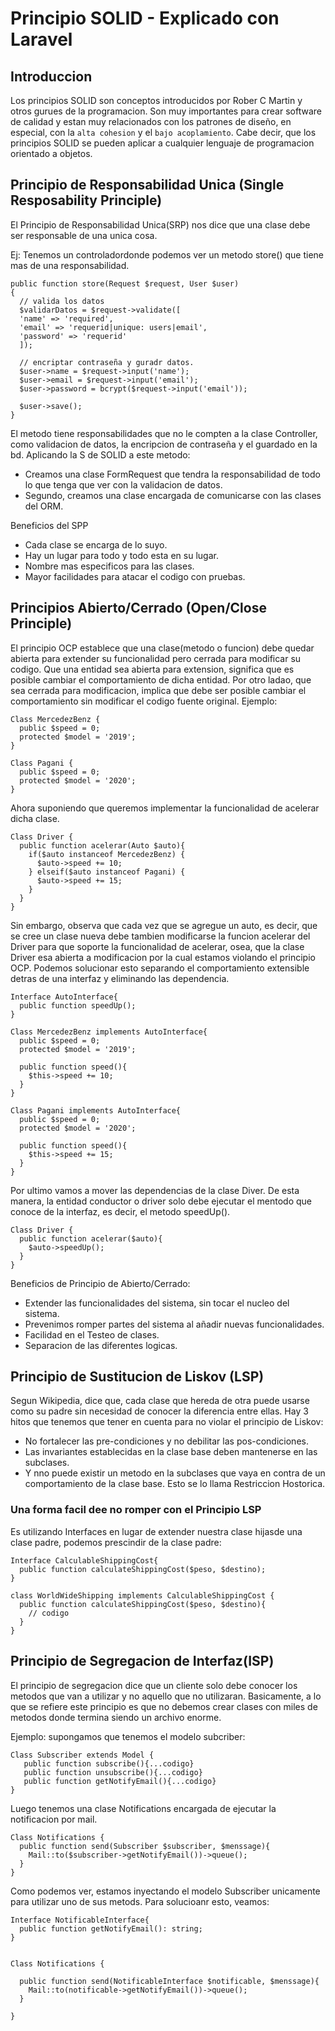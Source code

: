 # Principio SOLID - Explicado con Laravel

## Introduccion

Los principios SOLID son conceptos introducidos por Rober C Martin y otros gurues de la programacion.
Son muy importantes para crear software de calidad y estan muy relacionados con los patrones de diseño, en especial, con la `alta cohesion` y el `bajo acoplamiento`. Cabe decir, que los principios SOLID se pueden aplicar a cualquier lenguaje de programacion orientado a objetos.

## Principio de Responsabilidad Unica (Single Resposability Principle)

El Principio de Responsabilidad Unica(SRP) nos dice que una clase debe ser responsable de una unica cosa.

Ej: Tenemos un controladordonde podemos ver un metodo store() que tiene mas de una responsabilidad.

```
public function store(Request $request, User $user)
{
  // valida los datos
  $validarDatos = $request->validate([
  'name' => 'required',
  'email' => 'requerid|unique: users|email',
  'password' => 'requerid'
  ]);

  // encriptar contraseña y guradr datos.
  $user->name = $request->input('name');
  $user->email = $request->input('email');
  $user->password = bcrypt($request->input('email'));

  $user->save();
}

```

El metodo tiene responsabilidades que no le compten a la clase Controller, como validacion de datos, la encripcion de contraseña y el guardado en la bd.
Aplicando la S de SOLID a este metodo:

- Creamos una clase FormRequest que tendra la responsabilidad de todo lo que tenga que ver con la validacion de datos.
- Segundo, creamos una clase encargada de comunicarse con las clases del ORM.

Beneficios del SPP

- Cada clase se encarga de lo suyo.
- Hay un lugar para todo y todo esta en su lugar.
- Nombre mas especificos para las clases.
- Mayor facilidades para atacar el codigo con pruebas.

## Principios Abierto/Cerrado (Open/Close Principle)

El principio OCP establece que una clase(metodo o funcion) debe quedar abierta para extender su funcionalidad pero cerrada para modificar su codigo. Que una entidad sea abierta para extension, significa que es posible cambiar el comportamiento de dicha entidad.
Por otro ladao, que sea cerrada para modificacion, implica que debe ser posible cambiar el comportamiento sin modificar el codigo fuente original.
Ejemplo:

```
Class MercedezBenz {
  public $speed = 0;
  protected $model = '2019';
}

Class Pagani {
  public $speed = 0;
  protected $model = '2020';
}
```

Ahora suponiendo que queremos implementar la funcionalidad de acelerar dicha clase.

```
Class Driver {
  public function acelerar(Auto $auto){
    if($auto instanceof MercedezBenz) {
      $auto->speed += 10;
    } elseif($auto instanceof Pagani) {
      $auto->speed += 15;
    }
  }
}
```

Sin embargo, observa que cada vez que se agregue un auto, es decir, que se cree un clase nueva debe tambien modificarse la funcion acelerar del Driver para que soporte la funcionalidad de acelerar, osea, que la clase Driver esa abierta a modificacion por la cual estamos violando el principio OCP.
Podemos solucionar esto separando el comportamiento extensible detras de una interfaz y eliminando las dependencia.

```
Interface AutoInterface{
  public function speedUp();
}

Class MercedezBenz implements AutoInterface{
  public $speed = 0;
  protected $model = '2019';

  public function speed(){
    $this->speed += 10;
  }
}

Class Pagani implements AutoInterface{
  public $speed = 0;
  protected $model = '2020';

  public function speed(){
    $this->speed += 15;
  }
}

```

Por ultimo vamos a mover las dependencias de la clase Diver. De esta manera, la entidad conductor o driver solo debe ejecutar el mentodo que conoce de la interfaz, es decir, el metodo speedUp().

```
Class Driver {
  public function acelerar($auto){
    $auto->speedUp();
  }
}

```

Beneficios de Principio de Abierto/Cerrado:

- Extender las funcionalidades del sistema, sin tocar el nucleo del sistema.
- Prevenimos romper partes del sistema al añadir nuevas funcionalidades.
- Facilidad en el Testeo de clases.
- Separacion de las diferentes logicas.

## Principio de Sustitucion de Liskov (LSP)

Segun Wikipedia, dice que, cada clase que hereda de otra puede usarse como su padre sin necesidad de conocer la diferencia entre ellas.
Hay 3 hitos que tenemos que tener en cuenta para no violar el principio de Liskov:

- No fortalecer las pre-condiciones y no debilitar las pos-condiciones.
- Las invariantes establecidas en la clase base deben mantenerse en las subclases.
- Y nno puede existir un metodo en la subclases que vaya en contra de un comportamiento de la clase base. Esto se lo llama Restriccion Hostorica.

### Una forma facil dee no romper con el Principio LSP

Es utilizando Interfaces en lugar de extender nuestra clase hijasde una clase padre, podemos prescindir de la clase padre:

```
Interface CalculableShippingCost{
  public function calculateShippingCost($peso, $destino);
}

class WorldWideShipping implements CalculableShippingCost {
  public function calculateShippingCost($peso, $destino){
    // codigo
  }
}

```

## Principio de Segregacion de Interfaz(ISP)

El principio de segregacion dice que un cliente solo debe conocer los metodos que van a utilizar y no aquello que no utilizaran.
Basicamente, a lo que se refiere este principio es que no debemos crear clases con miles de metodos donde termina siendo un archivo enorme.

Ejemplo: supongamos que tenemos el modelo subcriber:

```
Class Subscriber extends Model {
   public function subscribe(){...codigo}
   public function unsubscribe(){...codigo}
   public function getNotifyEmail(){...codigo}
}
```

Luego tenemos una clase Notifications encargada de ejecutar la notificacion por mail.

```
Class Notifications {
  public function send(Subscriber $subscriber, $menssage){
    Mail::to($subscriber->getNotifyEmail())->queue();
  }
}
```

Como podemos ver, estamos inyectando el modelo Subscriber unicamente para utilizar uno de sus metods.
Para solucioanr esto, veamos:

```
Interface NotificableInterface{
  public function getNotifyEmail(): string;
}


Class Notifications {

  public function send(NotificableInterface $notificable, $menssage){
    Mail::to(notificable->getNotifyEmail())->queue();
  }

}
```
